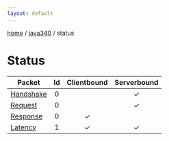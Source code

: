 ```yaml
---
layout: default
---
```


[home](/)  /  [java340](/protocol/java340)  /  status

# Status

Packet | Id | Clientbound | Serverbound
---|:---:|:---:|:---:
[Handshake](status/handshake) | 0 |   | ✓
[Request](status/request) | 0 |   | ✓
[Response](status/response) | 0 | ✓ |  
[Latency](status/latency) | 1 | ✓ | ✓

